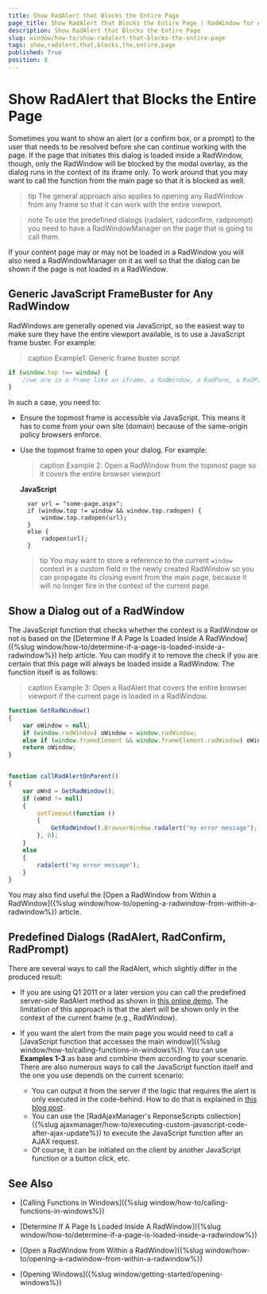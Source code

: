 ```yaml
---
title: Show RadAlert that Blocks the Entire Page
page_title: Show RadAlert that Blocks the Entire Page | RadWindow for ASP.NET AJAX Documentation
description: Show RadAlert that Blocks the Entire Page
slug: window/how-to/show-radalert-that-blocks-the-entire-page
tags: show,radalert,that,blocks,the,entire,page
published: True
position: 8
---
```


# Show RadAlert that Blocks the Entire Page

Sometimes you want to show an alert (or a confirm box, or a prompt) to the user that needs to be resolved before she can continue working with the page. If the page that initiates this dialog is loaded inside a RadWindow, though, only the RadWindow will be blocked by the modal overlay, as the dialog runs in the context of its iframe only. To work around that you may want to call the function from the main page so that it is blocked as well.

>tip The general approach also applies to opening any RadWindow from any frame so that it can work with the entire viewport.

>note To use the predefined dialogs (radalert, radconfirm, radprompt) you need to have a RadWindowManager on the page that is going to call them.

If your content page may or may not be loaded in a RadWindow you will also need a RadWindowManager on it as well so that the dialog can be shown if the page is not loaded in a RadWindow.

## Generic JavaScript FrameBuster for Any RadWindow

RadWindows are generally opened via JavaScript, so the easiest way to make sure they have the entire viewport available, is to use a JavaScript frame buster. For example:

>caption Example1: Generic frame buster script

````JavaScript
if (window.top !== window) {
    //we are in a frame like an iframe, a RadWindow, a RadPane, a RadPageView, etc.
}
````

In such a case, you need to:

* Ensure the topmost frame is accessible via JavaScript. This means it has to come from your own site (domain) because of the same-origin policy browsers enforce.

* Use the topmost frame to open your dialog. For example:
	
	>caption Example 2: Open a RadWindow from the topmost page so it covers the entire browser viewport

	**JavaScript**

		var url = "some-page.aspx";
		if (window.top != window && window.top.radopen) {
			window.top.radopen(url);
		}
		else {
			radopen(url);
		}


	>tip You may want to store a reference to the current `window` context in a custom field in the newly created RadWindow so you can propagate its closing event from the main page, because it will no longer fire in the context of the current page.


## Show a Dialog out of a RadWindow

The JavaScript function that checks whether the context is a RadWindow or not is based on the [Determine If A Page Is Loaded Inside A RadWindow]({%slug window/how-to/determine-if-a-page-is-loaded-inside-a-radwindow%}) help article. You can modify it to remove the check if you are certain that this page will always be loaded inside a RadWindow. The function itself is as follows:

>caption Example 3: Open a RadAlert that covers the entire browser viewport if the current page is loaded in a RadWindow.

````JavaScript
function GetRadWindow()
{
	var oWindow = null;
	if (window.radWindow) oWindow = window.radWindow;
	else if (window.frameElement && window.frameElement.radWindow) oWindow = window.frameElement.radWindow;
	return oWindow;
}


function callRadAlertOnParent()
{
	var oWnd = GetRadWindow();
	if (oWnd != null)
	{
		setTimeout(function ()
		{
			GetRadWindow().BrowserWindow.radalert("my error message");
		}, 0);
	}
	else
	{
		radalert("my error message");
	}
}
````

You may also find useful the [Open a RadWindow from Within a RadWindow]({%slug window/how-to/opening-a-radwindow-from-within-a-radwindow%}) article.


## Predefined Dialogs (RadAlert, RadConfirm, RadPrompt)

There are several ways to call the RadAlert, which slightly differ in the produced result:

* If you are using Q1 2011 or a later version you can call the predefined server-side RadAlert method as shown in [this online demo](https://www.telerik.com/help/aspnet-ajax/window-dialogs-alert.html). The limitation of this approach is that the alert will be shown only in the context of the current frame (e.g., RadWindow).

* If you want the alert from the main page you would need to call a [JavaScript function that accesses the main window]({%slug window/how-to/calling-functions-in-windows%}). You can use **Examples 1-3** as base and combine them according to your scenario. There are also numerous ways to call the JavaScript function itself and the one you use depends on the current scenario:
	* You can output it from the server if the logic that requires the alert is only executed in the code-behind. How to do that is explained in [this blog post](https://blogs.telerik.com/aspnet-ajax/posts/09-05-05/executing-javascript-function-from-server-side-code.aspx).
	* You can use the [RadAjaxManager's ReponseScripts collection]({%slug ajaxmanager/how-to/executing-custom-javascript-code-after-ajax-update%}) to execute the JavaScript function after an AJAX request.
	* Of course, it can be initiated on the client by another JavaScript function or a button click, etc.





## See Also

 * [Calling Functions in Windows]({%slug window/how-to/calling-functions-in-windows%})

 * [Determine If A Page Is Loaded Inside A RadWindow]({%slug window/how-to/determine-if-a-page-is-loaded-inside-a-radwindow%})

 * [Open a RadWindow from Within a RadWindow]({%slug window/how-to/opening-a-radwindow-from-within-a-radwindow%})

 * [Opening Windows]({%slug window/getting-started/opening-windows%})
